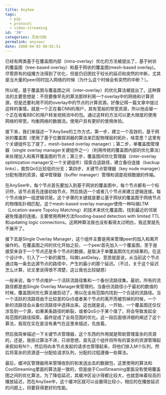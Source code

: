 ```yaml
---
title: AnySee
tags:
  - p2p
  - protocol
  - video-streaming
id: '39'
categories: 历史归档
permalink: anysee/
date: 2008-04-03 08:02:51
---
```



<!-- more -->
已经有两类基于在覆盖图内部（intra-overlay）优化的方法被提出了，基于树状的覆盖图（tree-based overlay）和基于网状的覆盖图(mesh-based overlay)。尽管原有的组播方法得到了优化，但是仍旧困扰于较长的延迟和突然的中断，尤其是当大量的peer同时加入网络的时候（为什么这个时候会有突然的中断？）。

所以呢，基于覆盖图与覆盖图之间（inter-overlay）的优化算法被提出了。这种算法的主要思想是：不但要像早先的算法那样利用一个overlay中的网络和计算资源，但是还要利用不同的overlay中的节点的计算资源。好像记得一篇文章中提过这样的事情，就是一个正在看CNN的用户，其有宽裕的带宽资源，所以他会替一个正在收看BBC的用户转发视频流中的包。通过这样的方法可以更大限度的使用网络的带宽，均衡网络的数据流。使用户具有更好的使用体验。

接下来，我们来描述一下AnySee的工作方式，第一步，建立一个高效的，基于网状的覆盖图（使用了基于位置探测器的算法来匹配物理层的拓扑，啥意思？这里有个关键组件忘了提了，mesh-based overlay manager）；第二步，单覆盖图管理器（single overlay manager关键组件之一）（利用传统的覆盖图内部的优化算法）来处理加入和离开覆盖图的节点；第三步，覆盖图间优化管理器（inter-overlay optimization manager又一个关键组件）探索合适路径，建立备份连接（backup links），裁剪QoS比较低的分支；第四步，关键节点管理器（key node manager）分配有限的资源，缓冲管理器（buffer manager）管理和调度视频数据的传输。

在AnySee中，每个节点首先要加入到基于网状的覆盖图中，每个节点都有一个标识符，该节点首先连接初始节点，然后挑选一个或者几个节点来建立逻辑连接。每个节点维护一组逻辑邻居。这个步骤的关键就是要让基于网状的覆盖图于网络节点的物理拓扑相匹配。这个mesh-based overlay manager使用一种叫做LTM（Location-aware Topoloy Matching）的技术来优化覆盖图，找到最近的邻居避免慢速的连接。主要使用两种方法flooding-based detection with limited TTL和updating logic connections。这两种算法我也没有看得太过明白，我这里就先不展开了。

接下去是Single Overlay Manager，这个组件主要是用来管理peer的加入和离开操作的。在覆盖图之间的优化开始之前，一个peer首先加入一个覆盖图，至于是接受来自于一个节点还是多个节点的数据，是取决于单覆盖图优化的结果的。在这个设计中，引入了一个新的属性，叫做LastDelay，意思就是说，从当前这个节点通过每一条去达源节点的路径中，产生的最小的那个延迟。（不过，关于这个延迟怎么计算，论文里说得很不清楚，这让我也比较疑惑）

一般来说，每个节点维护一个活跃流路径集和一个备份流路径集。最初，所有的流路径都是由Single Overlay Manager来管理的。当备份流路径小于最初的数值的时候，覆盖图间优化算法被启动了，用以在全局范围内找到一个合适的流路径。当一个活跃的流路径由于比较差的QoS或者某个节点的离开而被剪掉的时候，一个新的流路径会从备份流路径中选择出来。这也就是说，一开始，一个覆盖图还仅仅涉及到一个源，如果某条路径的断裂，或者QoS小于某个值了，将会导致发起全局范围的路径探索，最终促成了全局范围的优化。这一段后面很详细的阐述了这个算法，我现在实在是没有勇气在这里来描述，先放着。

然后我简单描述一下关键节点管理器，这个东西的作用就是帮助管理富余的资源的，还是，我掠过算法不讲，只讲思想，首先这个组件将所有的富余的资源管理起来假如有N个，然后将向本节点发起的请求也管理起来，将他们排入M个队列，然后将富余的资源逐一分配给请求队列，分配的过程遵循一些算法。

最后，缓冲区管理器用来管理收到的和发送出去的数据包，这里使用的算法和CoolStreaming里面的算法是一致的，但是由于CoolStreaming里面没有使用覆盖图之间的优化算法，为了降低延迟，其缓冲区设计得都比较大，也就意味着较高的播放延迟，而在AnySee中，这个缓冲区就可以设置得比较小，相应的在播放延迟的问题上，将要获得更好的性能。